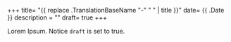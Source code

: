 +++
title= "{{ replace .TranslationBaseName "-" " " | title }}"
date= {{ .Date }}
description = ""
draft= true
+++

Lorem Ipsum.
Notice `draft` is set to true.
